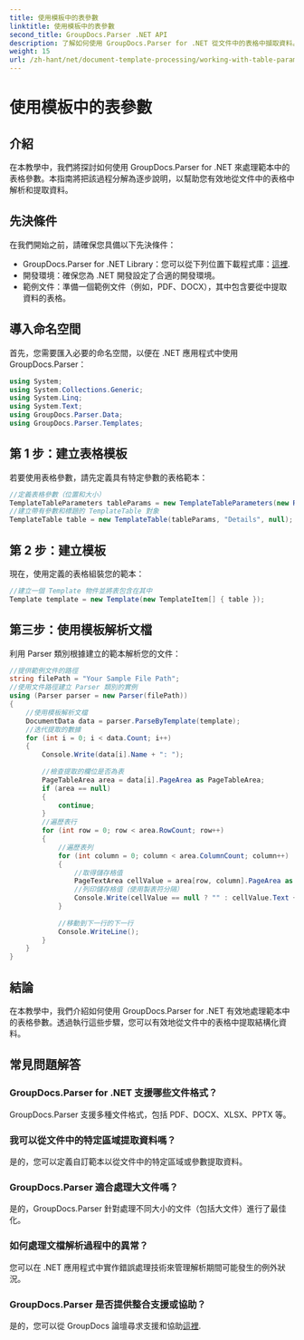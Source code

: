 ```yaml
---
title: 使用模板中的表參數
linktitle: 使用模板中的表參數
second_title: GroupDocs.Parser .NET API
description: 了解如何使用 GroupDocs.Parser for .NET 從文件中的表格中擷取資料。表參數使用的逐步指南。
weight: 15
url: /zh-hant/net/document-template-processing/working-with-table-parameters-in-templates/
---
```


# 使用模板中的表參數

## 介紹
在本教學中，我們將探討如何使用 GroupDocs.Parser for .NET 來處理範本中的表格參數。本指南將把該過程分解為逐步說明，以幫助您有效地從文件中的表格中解析和提取資料。
## 先決條件
在我們開始之前，請確保您具備以下先決條件：
-  GroupDocs.Parser for .NET Library：您可以從下列位置下載程式庫：[這裡](https://releases.groupdocs.com/parser/net/).
- 開發環境：確保您為 .NET 開發設定了合適的開發環境。
- 範例文件：準備一個範例文件（例如，PDF、DOCX），其中包含要從中提取資料的表格。

## 導入命名空間
首先，您需要匯入必要的命名空間，以便在 .NET 應用程式中使用 GroupDocs.Parser：
```csharp
using System;
using System.Collections.Generic;
using System.Linq;
using System.Text;
using GroupDocs.Parser.Data;
using GroupDocs.Parser.Templates;
```
## 第 1 步：建立表格模板
若要使用表格參數，請先定義具有特定參數的表格範本：
```csharp
//定義表格參數（位置和大小）
TemplateTableParameters tableParams = new TemplateTableParameters(new Rectangle(new Point(35, 320), new Size(530, 55)), null);
//建立帶有參數和標題的 TemplateTable 對象
TemplateTable table = new TemplateTable(tableParams, "Details", null);
```
## 第 2 步：建立模板
現在，使用定義的表格組裝您的範本：
```csharp
//建立一個 Template 物件並將表包含在其中
Template template = new Template(new TemplateItem[] { table });
```
## 第三步：使用模板解析文檔
利用 Parser 類別根據建立的範本解析您的文件：
```csharp
//提供範例文件的路徑
string filePath = "Your Sample File Path";
//使用文件路徑建立 Parser 類別的實例
using (Parser parser = new Parser(filePath))
{
    //使用模板解析文檔
    DocumentData data = parser.ParseByTemplate(template);
    //迭代提取的數據
    for (int i = 0; i < data.Count; i++)
    {
        Console.Write(data[i].Name + ": ");
        
        //檢查提取的欄位是否為表
        PageTableArea area = data[i].PageArea as PageTableArea;
        if (area == null)
        {
            continue;
        }
        //遍歷表行
        for (int row = 0; row < area.RowCount; row++)
        {
            //遍歷表列
            for (int column = 0; column < area.ColumnCount; column++)
            {
                //取得儲存格值
                PageTextArea cellValue = area[row, column].PageArea as PageTextArea;
                //列印儲存格值（使用製表符分隔）
                Console.Write(cellValue == null ? "" : cellValue.Text + "\t");
            }
            
            //移動到下一行的下一行
            Console.WriteLine();
        }
    }
}
```

## 結論
在本教學中，我們介紹如何使用 GroupDocs.Parser for .NET 有效地處理範本中的表格參數。透過執行這些步驟，您可以有效地從文件中的表格中提取結構化資料。

## 常見問題解答
### GroupDocs.Parser for .NET 支援哪些文件格式？
GroupDocs.Parser 支援多種文件格式，包括 PDF、DOCX、XLSX、PPTX 等。
### 我可以從文件中的特定區域提取資料嗎？
是的，您可以定義自訂範本以從文件中的特定區域或參數提取資料。
### GroupDocs.Parser 適合處理大文件嗎？
是的，GroupDocs.Parser 針對處理不同大小的文件（包括大文件）進行了最佳化。
### 如何處理文檔解析過程中的異常？
您可以在 .NET 應用程式中實作錯誤處理技術來管理解析期間可能發生的例外狀況。
### GroupDocs.Parser 是否提供整合支援或協助？
是的，您可以從 GroupDocs 論壇尋求支援和協助[這裡](https://forum.groupdocs.com/c/parser/17).